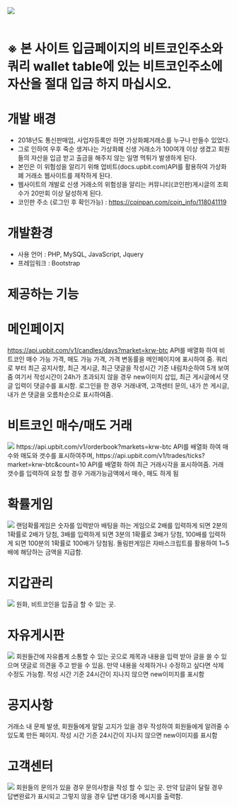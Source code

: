 <img src="https://github.com/whdgns0407/Maestro/blob/main/Introduction%20image/main.png?raw=true"><br><br>


# ※ 본 사이트 입금페이지의 비트코인주소와 쿼리 wallet table에 있는 비트코인주소에 자산을 절대 입금 하지 마십시오.
# 개발 배경
* 2018년도 통신판매업, 사업자등록만 하면 가상화폐거래소를 누구나 만들수 있었다.
* 그로 인하여 우후 죽순 생겨나는 가상화폐 신생 거래소가 100여개 이상 생겼고 회원들의 자산을 입금 받고 출금을 해주지 않는 일명 먹튀가 발생하게 된다.
* 본인은 이 위험성을 알리기 위해 업비트(docs.upbit.com)API를 활용하여 가상화폐 거래소 웹사이트를 제작하게 된다.
* 웹사이트의 개발로 신생 거래소의 위험성을 알리는 커뮤니티(코인판)게시글의 조회수가 20만회 이상 달성하게 된다.
* 코인판 주소 (로그인 후 확인가능) : https://coinpan.com/coin_info/118041119

# 개발환경
* 사용 언어 : PHP, MySQL, JavaScript, Jquery
* 프레임워크 : Bootstrap

# 제공하는 기능
# 메인페이지 
https://api.upbit.com/v1/candles/days?market=krw-btc API를 배열화 하여 비트코인 매수 가능 가격, 매도 가능 가격, 가격 변동률을 메인페이지에 표시하여 줌. 쿼리로 부터 최근 공지사항, 최근 게시글, 최근 댓글을 작성시간 기준 내림차순하여 5개 보여줌 여기서 작성시간이 24h가 초과되지 않을 경우 new이미지 삽입, 최근 게시글에서 댓글 입력이 댓글수를 표시함. 로그인을 한 경우 거래내역, 고객센터 문의, 내가 쓴 게시글, 내가 쓴 댓글을 오름차순으로 표시하여줌.

# 비트코인 매수/매도 거래
<img src="https://github.com/whdgns0407/Maestro/blob/main/Introduction%20image/exchange.png?raw=true">
https://api.upbit.com/v1/orderbook?markets=krw-btc API를 배열화 하여 매수와 매도와 갯수를 표시하여주며, https://api.upbit.com/v1/trades/ticks?market=krw-btc&count=10 API를 배열화 하여 최근 거래시각을 표시하여줌.
거래 갯수를 입력하여 요청 할 경우 거래가능금액에서 매수, 매도 하게 됨

# 확률게임 
<img src="https://github.com/whdgns0407/Maestro/blob/main/Introduction%20image/game.png?raw=true">
랜덤확률게임은 숫자를 입력받아 배팅을 하는 게임으로 2배를 입력하게 되면 2분의 1확률로 2배가 당첨, 3배를 입력하게 되면 3분의 1확률로 3배가 당첨, 100배를 입력하게 되면 100분의 1확률로 100배가 당첨됨. 돌림판게임은 자바스크립트를 활용하여 1~5배에 해당하는 금액을 지급함.

# 지갑관리 
<img src="https://github.com/whdgns0407/Maestro/blob/main/Introduction%20image/wallet.png?raw=true">
원화, 비트코인을 입출금 할 수 있는 곳.

# 자유게시판 
<img src="https://github.com/whdgns0407/Maestro/blob/main/Introduction%20image/board.png?raw=true">
회원들간에 자유롭게 소통할 수 있는 곳으로 제목과 내용을 입력 받아 글을 쓸 수 있으며 댓글로 의견을 주고 받을 수 있음. 만약 내용을 삭제하거나 수정하고 싶다면 삭제 수정도 가능함. 작성 시간 기준 24시간이 지나지 않으면 new이미지를 표시함

# 공지사항 
거래소 내 문제 발생, 회원들에게 알릴 고지가 있을 경우 작성하여 회원들에게 알려줄 수 있도록 만든 페이지. 작성 시간 기준 24시간이 지나지 않으면 new이미지를 표시함

# 고객센터 
<img src="https://github.com/whdgns0407/Maestro/blob/main/Introduction%20image/customer.png?raw=true">
회원들의 문의가 있을 경우 문의사항을 작성 할 수 있는 곳. 만약 답글이 달릴 경우 답변완료가 표시되고 그렇지 않을 경우 답변 대기중 메시지를 출력함.
